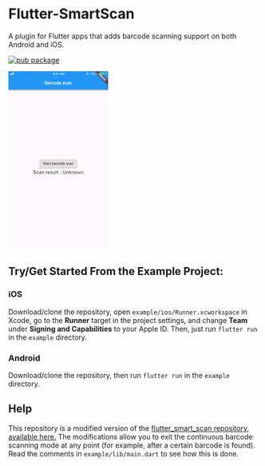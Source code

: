 # Flutter-SmartScan

A plugin for Flutter apps that adds barcode scanning support on both Android and iOS.

[![pub package](https://img.shields.io/pub/v/flutter_smart_scan.svg)](https://pub.dartlang.org/packages/flutter_smart_scan)

![Demo gif](https://github.com/AmolGangadhare/MyProfileRepo/blob/master/flutter_barcode_scanning_demo.gif "Demo")


## Try/Get Started From the Example Project:
### iOS

Download/clone the repository, open `example/ios/Runner.xcworkspace` in Xcode, go to the **Runner** target in the project settings, and change **Team** under **Signing and Capabilities** to your Apple ID. Then, just run `flutter run` in the `example` directory.

### Android

Download/clone the repository, then run `flutter run` in the `example` directory.

## Help
This repository is a modified version of the [flutter_smart_scan repository, available here.](https://github.com/AmolGangadhare/flutter_smart_scan) The modifications allow you to exit the continuous barcode scanning mode at any point (for example, after a certain barcode is found). Read the comments in `example/lib/main.dart` to see how this is done.